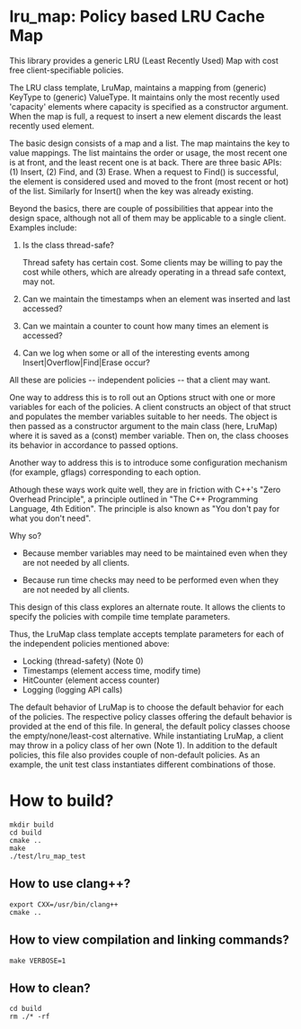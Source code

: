 # lru_map: Policy based LRU Cache Map

This library provides a generic LRU (Least Recently Used) Map with
cost free client-specifiable policies.

The LRU class template, LruMap, maintains a mapping from (generic) KeyType
to (generic) ValueType. It maintains only the most recently used
'capacity' elements where capacity is specified as a constructor argument.
When the map is full, a request to insert a new element discards the
least recently used element.

The basic design consists of a map and a list. The map maintains the
key to value mappings. The list maintains the order or usage, the most
recent one is at front, and the least recent one is at back. There are
three basic APIs: (1) Insert, (2) Find, and (3) Erase. When a request
to Find() is successful, the element is considered used and moved to
the front (most recent or hot) of the list. Similarly for Insert() when
the key was already existing.

Beyond the basics, there are couple of possibilities that appear into
the design space, although not all of them may be applicable to a single
client. Examples include:

 1. Is the class thread-safe?

    Thread safety has certain cost. Some clients may be willing to pay
    the cost while others, which are already operating in a thread safe
    context, may not.

 2. Can we maintain the timestamps when an element was inserted and
    last accessed?

 3. Can we maintain a counter to count how many times an element is accessed?

 4. Can we log when some or all of the interesting events among
    Insert|Overflow|Find|Erase occur?

All these are policies -- independent policies -- that a client may want.

One way to address this is to roll out an Options struct with one or more
variables for each of the policies. A client constructs an object of that
struct and populates the member variables suitable to her needs. The
object is then passed as a constructor argument to the main class
(here, LruMap) where it is saved as a (const) member variable.
Then on, the class chooses its behavior in accordance to passed options.

Another way to address this is to introduce some configuration mechanism
(for example, gflags) corresponding to each option.

Athough these ways work quite well, they are in friction with
C++'s "Zero Overhead Principle", a principle outlined in
"The C++ Programming Language, 4th Edition". The principle is also known
as "You don't pay for what you don't need".

Why so?

 - Because member variables may need to be maintained even when they
   are not needed by all clients.

 - Because run time checks may need to be performed even when they
   are not needed by all clients.

This design of this class explores an alternate route. It allows the
clients to specify the policies with compile time template parameters.

Thus, the LruMap class template accepts template parameters for each
of the independent policies mentioned above:
 - Locking (thread-safety) (Note 0)
 - Timestamps (element access time, modify time)
 - HitCounter (element access counter)
 - Logging (logging API calls)

The default behavior of LruMap is to choose the default behavior for
each of the policies. The respective policy classes offering the
default behavior is provided at the end of this file. In general, the
default policy classes choose the empty/none/least-cost alternative.
While instantiating LruMap, a client may throw in a policy class of
her own (Note 1). In addition to the default policies, this file
also provides couple of non-default policies. As an example, the
unit test class instantiates different combinations of those.

# How to build?

    mkdir build
    cd build
    cmake ..
    make
    ./test/lru_map_test

## How to use clang++?
    export CXX=/usr/bin/clang++
    cmake ..

## How to view compilation and linking commands?
    make VERBOSE=1

## How to clean?
    cd build
    rm ./* -rf

